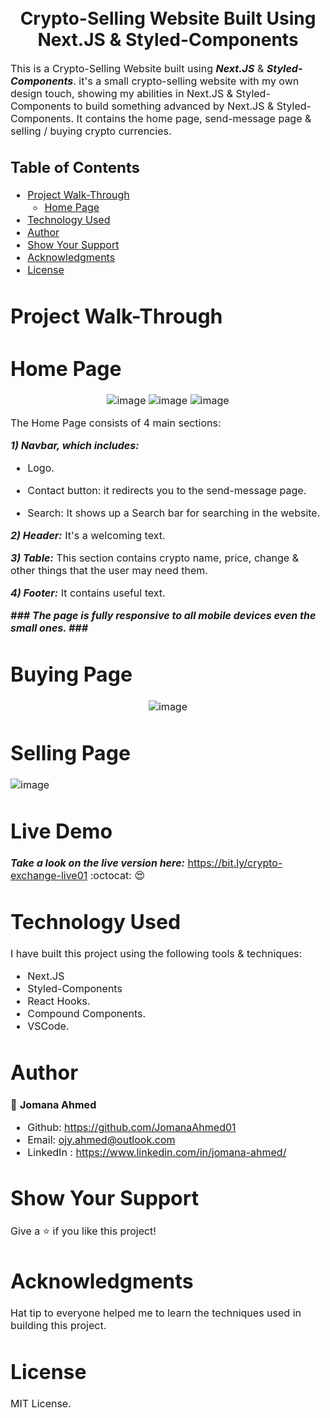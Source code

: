 <h1 align="center">
  <br>
  Crypto-Selling Website Built Using Next.JS & Styled-Components
</h1>

<p><font size="3">
  This is a Crypto-Selling Website built using <strong><em>Next.JS</em></strong> & <strong><em>Styled-Components</em></strong>. it's a small crypto-selling website with my own design touch, showing my abilities in Next.JS & Styled-Components to build something advanced by Next.JS & Styled-Components. It contains the home page, send-message page & selling / buying crypto currencies.
</p>

## Table of Contents

- [Project Walk-Through](#project-walk-through)
  - [Home Page](#home-page)
- [Technology Used](#technology-used)
- [Author](#author)
- [Show Your Support](#show-your-support)
- [Acknowledgments](#acknowledgments)
- [License](#license)




# Project Walk-Through

 # Home Page

<div align="center"><a name="menu"></a>

![image](https://user-images.githubusercontent.com/66492958/125177946-5cc0df80-e1e0-11eb-9c2f-ef78f546b2e6.png)
![image](https://user-images.githubusercontent.com/66492958/125177938-44e95b80-e1e0-11eb-9212-d18c09621bee.png)
![image](https://user-images.githubusercontent.com/66492958/125516696-e6dd568e-4c14-4ee3-a04a-06ed1f7e1295.png)
</div>

The Home Page consists of 4 main sections:

***1) Navbar, which includes:***
- Logo.

- Contact button: 
 it redirects you to the send-message page.

- Search:
It shows up a Search bar for searching in the website.

***2) Header:***
It's a welcoming text.

***3) Table:***
This section contains crypto name, price, change & other things that the user may need them.

***4) Footer:***
It contains useful text.


***### The page is fully responsive to all mobile devices even the small ones. ###***

 # Buying Page
 
<div align="center"><a name="menu"></a>

![image](https://user-images.githubusercontent.com/66492958/125296673-d19e3180-e326-11eb-8084-2b9423743c6f.png)
</div>

 # Selling Page

![image](https://user-images.githubusercontent.com/66492958/125297214-5721e180-e327-11eb-801c-e975131763cc.png)

# Live Demo
***Take a look on the live version here:*** https://bit.ly/crypto-exchange-live01 :octocat: :heart_eyes: 

# Technology Used

I have built this project using the following tools & techniques:
- Next.JS
- Styled-Components
- React Hooks.
- Compound Components.
- VSCode.

# Author

👤 **Jomana Ahmed**
- Github: https://github.com/JomanaAhmed01
- Email: ojy.ahmed@outlook.com
- LinkedIn : https://www.linkedin.com/in/jomana-ahmed/

# Show Your Support

Give a ⭐️ if you like this project!

# Acknowledgments

Hat tip to everyone helped me to learn the techniques used in building this project.

# License 

MIT License.



